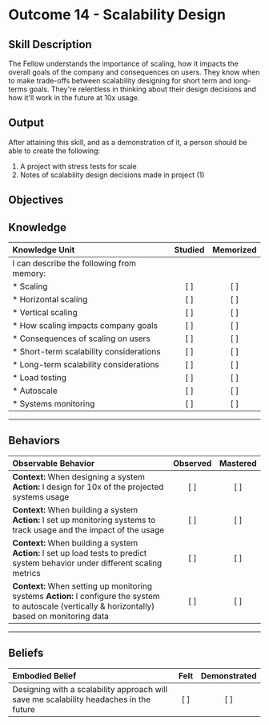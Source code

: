 # Outcome 14 - Scalability Design

**Skill Description**
----------
The Fellow understands the importance of scaling, how it impacts the overall goals of the company and consequences on users. They know when to make trade-offs between scalability designing for short term and long-terms goals. They're relentless in thinking about their design decisions and how it'll work in the future at 10x usage.

**Output**
----------
After attaining this skill, and as a demonstration of it, a person should be able to create the following:

1. A project with stress tests for scale
2. Notes of scalability design decisions made in project (1)


**Objectives**
----------
## **Knowledge**


| Knowledge Unit   |      Studied      | Memorized |
|:-------------|:------------------:|:--------:|
| I can describe the following from memory: | | |
| * Scaling | [ ] | [ ]  |
| * Horizontal scaling     | [ ] | [ ]  |
| * Vertical scaling     | [ ] | [ ]  |
| * How scaling impacts company goals     | [ ] | [ ]  |
| * Consequences of scaling on users     | [ ] | [ ]  |
| * Short-term scalability considerations     | [ ] | [ ]  |
| * Long-term scalability considerations     | [ ] | [ ]  |
| * Load testing     | [ ] | [ ]  |
| * Autoscale     | [ ] | [ ]  |
| * Systems monitoring     | [ ] | [ ]  |


----------


## **Behaviors**

| Observable Behavior   |      Observed      | Mastered |
|:-------------|:------------------:|:--------:|
| **Context:** When designing a system **Action:** I design for 10x of the projected systems usage | [ ] | [ ]  |
| **Context:** When building a system **Action:** I set up monitoring systems to track usage and the impact of the usage | [ ] | [ ]  |
| **Context:** When building a system **Action:** I set up load tests to predict system behavior under different scaling metrics | [ ] | [ ]  |
| **Context:** When setting up monitoring systems **Action:** I configure the system to autoscale (vertically & horizontally) based on monitoring data | [ ] | [ ]  |


----------


## **Beliefs**


| Embodied Belief   |      Felt      | Demonstrated |
|:-------------|:------------------:|:--------:|
| Designing with a scalability approach will save me scalability headaches in the future | [ ] | [ ]  |

